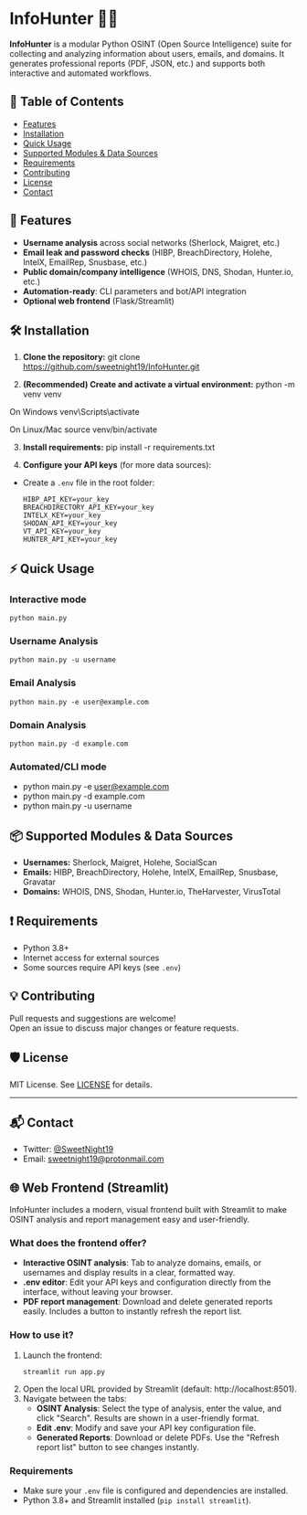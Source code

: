 # InfoHunter 🕵️‍♂️

**InfoHunter** is a modular Python OSINT (Open Source Intelligence) suite for collecting and analyzing information about users, emails, and domains. It generates professional reports (PDF, JSON, etc.) and supports both interactive and automated workflows.

## 📑 Table of Contents

- [Features](#-Features)
- [Installation](#️-Installation)
- [Quick Usage](#-Quick-Usage)
- [Supported Modules & Data Sources](#-Supported-Modules--Data-Sources)
- [Requirements](#-Requirements)
- [Contributing](#-Contributing)
- [License](#-License)
- [Contact](#-Contact)

## 🚀 Features

- **Username analysis** across social networks (Sherlock, Maigret, etc.)
- **Email leak and password checks** (HIBP, BreachDirectory, Holehe, IntelX, EmailRep, Snusbase, etc.)
- **Public domain/company intelligence** (WHOIS, DNS, Shodan, Hunter.io, etc.)
- **Automation-ready**: CLI parameters and bot/API integration
- **Optional web frontend** (Flask/Streamlit)

## 🛠️ Installation

1. **Clone the repository:**
   git clone https://github.com/sweetnight19/InfoHunter.git

2. **(Recommended) Create and activate a virtual environment:**
   python -m venv venv

On Windows
venv\Scripts\activate

On Linux/Mac
source venv/bin/activate

3. **Install requirements:**
   pip install -r requirements.txt

4. **Configure your API keys** (for more data sources):

- Create a `.env` file in the root folder:
  ```
  HIBP_API_KEY=your_key
  BREACHDIRECTORY_API_KEY=your_key
  INTELX_KEY=your_key
  SHODAN_API_KEY=your_key
  VT_API_KEY=your_key
  HUNTER_API_KEY=your_key
  ```

## ⚡ Quick Usage

### Interactive mode

```
python main.py
```

### Username Analysis

```
python main.py -u username
```

### Email Analysis

```
python main.py -e user@example.com
```

### Domain Analysis

```
python main.py -d example.com
```

### Automated/CLI mode

- python main.py -e user@example.com
- python main.py -d example.com
- python main.py -u username

## 📦 Supported Modules & Data Sources

- **Usernames:** Sherlock, Maigret, Holehe, SocialScan
- **Emails:** HIBP, BreachDirectory, Holehe, IntelX, EmailRep, Snusbase, Gravatar
- **Domains:** WHOIS, DNS, Shodan, Hunter.io, TheHarvester, VirusTotal

## ❗ Requirements

- Python 3.8+
- Internet access for external sources
- Some sources require API keys (see `.env`)

## 💡 Contributing

Pull requests and suggestions are welcome!  
Open an issue to discuss major changes or feature requests.

## 🛡️ License

MIT License. See [LICENSE](LICENSE) for details.

---

## 📬 Contact

- Twitter: [@SweetNight19](https://twitter.com/SweetNight19)
- Email: sweetnight19@protonmail.com

## 🌐 Web Frontend (Streamlit)

InfoHunter includes a modern, visual frontend built with Streamlit to make OSINT analysis and report management easy and user-friendly.

### What does the frontend offer?

- **Interactive OSINT analysis**: Tab to analyze domains, emails, or usernames and display results in a clear, formatted way.
- **.env editor**: Edit your API keys and configuration directly from the interface, without leaving your browser.
- **PDF report management**: Download and delete generated reports easily. Includes a button to instantly refresh the report list.

### How to use it?

1. Launch the frontend:
   ```
   streamlit run app.py
   ```
2. Open the local URL provided by Streamlit (default: http://localhost:8501).
3. Navigate between the tabs:
   - **OSINT Analysis**: Select the type of analysis, enter the value, and click "Search". Results are shown in a user-friendly format.
   - **Edit .env**: Modify and save your API key configuration file.
   - **Generated Reports**: Download or delete PDFs. Use the "Refresh report list" button to see changes instantly.

### Requirements

- Make sure your `.env` file is configured and dependencies are installed.
- Python 3.8+ and Streamlit installed (`pip install streamlit`).
